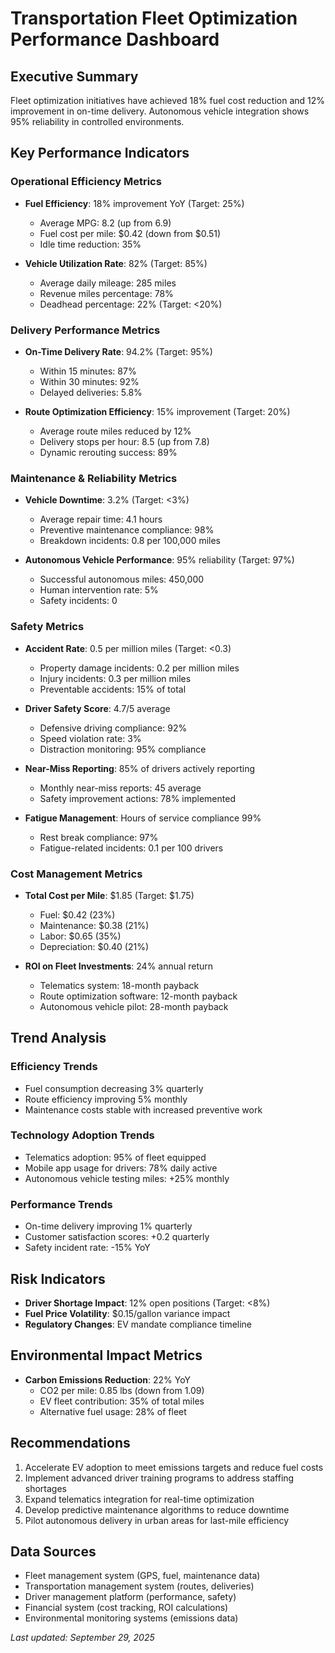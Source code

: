 # Transportation Fleet Optimization Performance Dashboard

## Executive Summary
Fleet optimization initiatives have achieved 18% fuel cost reduction and 12% improvement in on-time delivery. Autonomous vehicle integration shows 95% reliability in controlled environments.

## Key Performance Indicators

### Operational Efficiency Metrics
- **Fuel Efficiency**: 18% improvement YoY (Target: 25%)
  - Average MPG: 8.2 (up from 6.9)
  - Fuel cost per mile: $0.42 (down from $0.51)
  - Idle time reduction: 35%

- **Vehicle Utilization Rate**: 82% (Target: 85%)
  - Average daily mileage: 285 miles
  - Revenue miles percentage: 78%
  - Deadhead percentage: 22% (Target: <20%)

### Delivery Performance Metrics
- **On-Time Delivery Rate**: 94.2% (Target: 95%)
  - Within 15 minutes: 87%
  - Within 30 minutes: 92%
  - Delayed deliveries: 5.8%

- **Route Optimization Efficiency**: 15% improvement (Target: 20%)
  - Average route miles reduced by 12%
  - Delivery stops per hour: 8.5 (up from 7.8)
  - Dynamic rerouting success: 89%

### Maintenance & Reliability Metrics
- **Vehicle Downtime**: 3.2% (Target: <3%)
  - Average repair time: 4.1 hours
  - Preventive maintenance compliance: 98%
  - Breakdown incidents: 0.8 per 100,000 miles

- **Autonomous Vehicle Performance**: 95% reliability (Target: 97%)
  - Successful autonomous miles: 450,000
  - Human intervention rate: 5%
  - Safety incidents: 0

### Safety Metrics
- **Accident Rate**: 0.5 per million miles (Target: <0.3)
  - Property damage incidents: 0.2 per million miles
  - Injury incidents: 0.3 per million miles
  - Preventable accidents: 15% of total

- **Driver Safety Score**: 4.7/5 average
  - Defensive driving compliance: 92%
  - Speed violation rate: 3%
  - Distraction monitoring: 95% compliance

- **Near-Miss Reporting**: 85% of drivers actively reporting
  - Monthly near-miss reports: 45 average
  - Safety improvement actions: 78% implemented

- **Fatigue Management**: Hours of service compliance 99%
  - Rest break compliance: 97%
  - Fatigue-related incidents: 0.1 per 100 drivers

### Cost Management Metrics
- **Total Cost per Mile**: $1.85 (Target: $1.75)
  - Fuel: $0.42 (23%)
  - Maintenance: $0.38 (21%)
  - Labor: $0.65 (35%)
  - Depreciation: $0.40 (21%)

- **ROI on Fleet Investments**: 24% annual return
  - Telematics system: 18-month payback
  - Route optimization software: 12-month payback
  - Autonomous vehicle pilot: 28-month payback

## Trend Analysis

### Efficiency Trends
- Fuel consumption decreasing 3% quarterly
- Route efficiency improving 5% monthly
- Maintenance costs stable with increased preventive work

### Technology Adoption Trends
- Telematics adoption: 95% of fleet equipped
- Mobile app usage for drivers: 78% daily active
- Autonomous vehicle testing miles: +25% monthly

### Performance Trends
- On-time delivery improving 1% quarterly
- Customer satisfaction scores: +0.2 quarterly
- Safety incident rate: -15% YoY

## Risk Indicators
- **Driver Shortage Impact**: 12% open positions (Target: <8%)
- **Fuel Price Volatility**: $0.15/gallon variance impact
- **Regulatory Changes**: EV mandate compliance timeline

## Environmental Impact Metrics
- **Carbon Emissions Reduction**: 22% YoY
  - CO2 per mile: 0.85 lbs (down from 1.09)
  - EV fleet contribution: 35% of total miles
  - Alternative fuel usage: 28% of fleet

## Recommendations
1. Accelerate EV adoption to meet emissions targets and reduce fuel costs
2. Implement advanced driver training programs to address staffing shortages
3. Expand telematics integration for real-time optimization
4. Develop predictive maintenance algorithms to reduce downtime
5. Pilot autonomous delivery in urban areas for last-mile efficiency

## Data Sources
- Fleet management system (GPS, fuel, maintenance data)
- Transportation management system (routes, deliveries)
- Driver management platform (performance, safety)
- Financial system (cost tracking, ROI calculations)
- Environmental monitoring systems (emissions data)

*Last updated: September 29, 2025*
